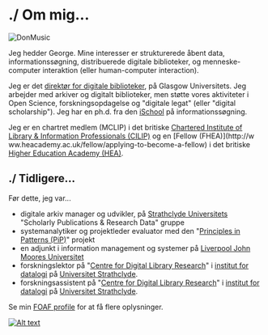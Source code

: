 # ./ Om mig...

![DonMusic](https://geo-mac.github.io/images/depiction.webp)

Jeg hedder George. Mine interesser er strukturerede åbent data, informationssøgning, distribuerede digitale biblioteker, og menneske-computer interaktion (eller human-computer interaction). 

Jeg er det [direktør for digitale biblioteker](https://www.gla.ac.uk/stafflist/search/person/4edee6e48192/), på Glasgow Universitets. Jeg arbejder med arkiver og digitalt biblioteker, men støtte vores aktiviteter i Open Science, forskningsopdagelse og "digitale legat" (eller "digital scholarship"). Jeg har en ph.d. fra den [iSchool](https://www.strath.ac.uk/research/subjects/computerinformationscience/strathclydeischoolresearchgroup/) på informationssøgning.

Jeg er en chartret medlem (MCLIP) i det britiske  [Chartered Institute of Library & Information Professionals (CILIP)](http://www.cilip.org.uk/) og en [Fellow (FHEA)](http://w ww.heacademy.ac.uk/fellow/applying-to-become-a-fellow) i det britiske [Higher Education Academy (HEA)](http://www.heacademy.ac.uk/).	  	 	

## ./ Tidligere...

Før dette, jeg var...

- digitale arkiv manager og udvikler, på [Strathclyde Universitets ](https://www.strath.ac.uk/)"Scholarly Publications & Research Data" gruppe
- systemanalytiker og  projektleder evaluator med den "[Principles in Patterns (PiP)](http://www.principlesinpatterns.ac.uk/)" projekt
- en adjunkt i information management og systemer på [Liverpool John Moores Universitet](http://www.ljmu.ac.uk/)
- forskningslektor på "[Centre for Digital Library Research](https://en.wikipedia.org/wiki/University_of_Strathclyde_Faculty_of_Science#Former_Departments_and_Research_Units)" i [institut for datalogi](https://www.strath.ac.uk/cis/) på [Universitet Strathclyde](http://www.strath.ac.uk/).
- forskningsassistent på "[Centre for Digital Library Research](https://en.wikipedia.org/wiki/University_of_Strathclyde_Faculty_of_Science#Former_Departments_and_Research_Units)" i [institut for datalogi](https://www.strath.ac.uk/cis/) på [Universitet Strathclyde](http://www.strath.ac.uk/).

Se min [FOAF profile](/george.ttl) for at få flere oplysninger.	 	

[![Alt text](https://geo-mac.github.io/images/foaf8015.gif)](https://geo-mac.github.io/george.ttl)